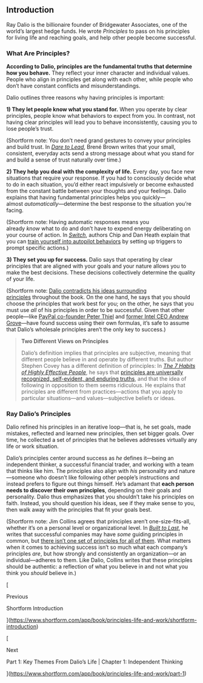 ## Introduction

Ray Dalio is the billionaire founder of Bridgewater Associates, one of the world’s largest hedge funds. He wrote _Principles_ to pass on his principles for living life and reaching goals, and help other people become successful.

### What Are Principles?

**According to Dalio, principles are the fundamental truths that determine how you behave.** They reflect your inner character and individual values. People who align in principles get along with each other, while people who don’t have constant conflicts and misunderstandings.

Dalio outlines three reasons why having principles is important:

**1) They let people know what you stand for.** When you operate by clear principles, people know what behaviors to expect from you. In contrast, not having clear principles will lead you to behave inconsistently, causing you to lose people’s trust.

(Shortform note: You don’t need grand gestures to convey your principles and build trust. In _[Dare to Lead](https://www.shortform.com/app/book/dare-to-lead)_, Brené Brown writes that your small, consistent, everyday acts send a strong message about what you stand for and build a sense of trust naturally over time.)

**2) They help you deal with the complexity of life.** Every day, you face new situations that require your response. If you had to consciously decide what to do in each situation, you’d either react impulsively or become exhausted from the constant battle between your thoughts and your feelings. Dalio explains that having fundamental principles helps you quickly—almost _automatically_—determine the best response to the situation you’re facing.

(Shortform note: Having automatic responses means you already _know_ what to do and don’t have to expend energy deliberating on your course of action. In _[Switch](https://www.shortform.com/app/book/switch)_, authors Chip and Dan Heath explain that you can [train yourself into autopilot behaviors](https://www.shortform.com/app/book/switch/chapter-9) by setting up triggers to prompt specific actions.)

**3) They set you up for success.** Dalio says that operating by clear principles that are aligned with your goals and your nature allows you to make the best decisions. These decisions collectively determine the quality of your life.

(Shortform note: [Dalio contradicts his ideas surrounding principles](https://www.institutionalinvestor.com/article/b184ggn6dd6090/ray-dalio%E2%80%99s-book-has-sold-a-million-copies-but-who%E2%80%99s-actually-implementing-his-ideas) throughout the book. On the one hand, he says that you should choose the principles that work best for you; on the other, he says that you must use _all_ of his principles in order to be successful. Given that other people—like [PayPal co-founder Peter Thiel](https://www.shortform.com/app/book/zero-to-one) and [former Intel CEO Andrew Grove](https://www.shortform.com/app/book/high-output-management)—have found success using their own formulas, it’s safe to assume that Dalio’s wholesale principles aren’t the only key to success.)

> **Two Different Views on Principles**
> 
> Dalio’s definition implies that principles are subjective, meaning that different people believe in and operate by different truths. But author Stephen Covey has a different definition of principles: In _[The 7 Habits of Highly Effective People](https://www.shortform.com/app/book/the-7-habits-of-highly-effective-people)_, he says that [principles are universally recognized, self-evident, and enduring truths](https://www.shortform.com/app/book/the-7-habits-of-highly-effective-people/part-1-introduction-to-the-habits), and that the idea of following in opposition to them seems ridiculous. He explains that principles are different from practices—actions that you apply to particular situations—and values—subjective beliefs or ideas.

### Ray Dalio’s Principles

Dalio refined his principles in an iterative loop—that is, he set goals, made mistakes, reflected and learned new principles, then set bigger goals. Over time, he collected a set of principles that he believes addresses virtually any life or work situation.

Dalio’s principles center around success as _he_ defines it—being an independent thinker, a successful financial trader, and working with a team that thinks like him. The principles also align with _his_ personality and nature—someone who doesn’t like following other people’s instructions and instead prefers to figure out things himself. He’s adamant that **each person needs to discover their own principles**, depending on their goals and personality. Dalio thus emphasizes that you shouldn’t take his principles on faith. Instead, you should question his ideas, see if they make sense to you, then walk away with the principles that fit your goals best.

(Shortform note: Jim Collins agrees that principles aren’t one-size-fits-all, whether it’s on a personal level or organizational level. In _[Built to Last](https://www.shortform.com/app/book/built-to-last)_, he writes that successful companies may have _some_ guiding principles in common, but [there isn’t one set of principles for all of them](https://www.shortform.com/app/book/built-to-last/chapter-3). What matters when it comes to achieving success isn’t so much what each company’s principles _are_, but how strongly and consistently an organization—or an individual—adheres to them. Like Dalio, Collins writes that these principles should be authentic: a reflection of what you believe in and not what you think you _should_ believe in.)

[

Previous

Shortform Introduction

](https://www.shortform.com/app/book/principles-life-and-work/shortform-introduction)

[

Next

Part 1: Key Themes From Dalio’s Life | Chapter 1: Independent Thinking

](https://www.shortform.com/app/book/principles-life-and-work/part-1)